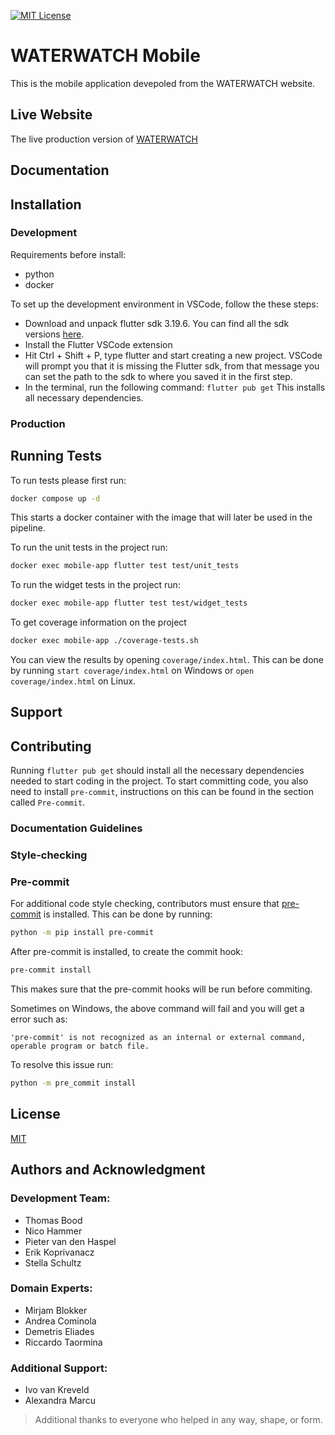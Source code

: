 
[![MIT License](https://img.shields.io/badge/License-MIT-green.svg)](https://choosealicense.com/licenses/mit/)

#  WATERWATCH Mobile
This is the mobile application devepoled from the WATERWATCH website.
## Live Website
The live production version of [WATERWATCH](https://waterwatch.tudelft.nl)

## Documentation

## Installation

### Development

Requirements before install:
- python
- docker

To set up the development environment in VSCode, follow the these steps:
- Download and unpack flutter sdk 3.19.6. You can find all the sdk versions [here](https://docs.flutter.dev/install/archive).
- Install the Flutter VSCode extension
- Hit Ctrl + Shift + P, type flutter and start creating a new project. VSCode will prompt you that it is missing the Flutter sdk, from that message you can set the path to the sdk to where you saved it in the first step.
- In the terminal, run the following command: `flutter pub get` This installs all necessary dependencies.

### Production

## Running Tests
To run tests please first run:
```bash
docker compose up -d
```
This starts a docker container with the image that will later be used in the pipeline.

To run the unit tests in the project run:
```bash
docker exec mobile-app flutter test test/unit_tests
```

To run the widget tests in the project run:
```bash
docker exec mobile-app flutter test test/widget_tests
```

To get coverage information on the project
```bash
docker exec mobile-app ./coverage-tests.sh
```
You can view the results by opening `coverage/index.html`. This can be done by running `start coverage/index.html` on Windows or `open coverage/index.html` on Linux.

## Support

## Contributing
Running `flutter pub get` should install all the necessary dependencies needed to start coding in the project. To start committing code, you also need to install `pre-commit`, instructions on this can be found in the section called `Pre-commit`.

### Documentation Guidelines


### Style-checking

### Pre-commit
For additional code style checking, contributors must ensure that [pre-commit](https://pre-commit.com/) is installed. This can be done by running:
```bash
python -m pip install pre-commit
```
After pre-commit is installed, to create the commit hook:
```bash
pre-commit install
```
This makes sure that the pre-commit hooks will be run before commiting.

Sometimes on Windows, the above command will fail and you will get a error such as:
```
'pre-commit' is not recognized as an internal or external command,
operable program or batch file.
```

To resolve this issue run:
```bash
python -m pre_commit install
```


## License
[MIT](./LICENSE)

## Authors and Acknowledgment

### Development Team:
- Thomas Bood
- Nico Hammer
- Pieter van den Haspel
- Erik Koprivanacz
- Stella Schultz
### Domain Experts:
- Mirjam Blokker
- Andrea Cominola
- Demetris Eliades
- Riccardo Taormina
### Additional Support:
- Ivo van Kreveld
- Alexandra Marcu


> Additional thanks to everyone who helped in any way, shape, or form.
